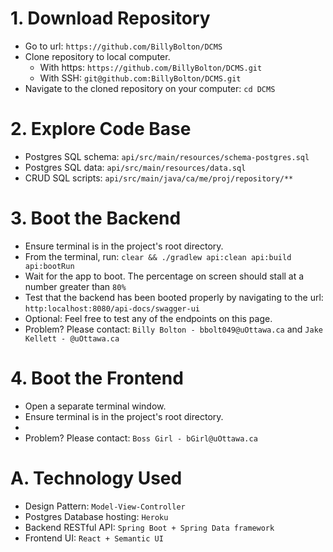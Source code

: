 
# 1. Download Repository

- Go to url: `https://github.com/BillyBolton/DCMS`
- Clone repository to local computer.
  - With https: `https://github.com/BillyBolton/DCMS.git`
  - With SSH: `git@github.com:BillyBolton/DCMS.git`
- Navigate to the cloned repository on your computer: `cd DCMS`

# 2. Explore Code Base

- Postgres SQL schema: `api/src/main/resources/schema-postgres.sql`
- Postgres SQL data: `api/src/main/resources/data.sql`
- CRUD SQL scripts: `api/src/main/java/ca/me/proj/repository/**`

# 3. Boot the Backend

- Ensure terminal is in the project's root directory.
- From the terminal, run: `clear && ./gradlew api:clean api:build api:bootRun`
- Wait for the app to boot. The percentage on screen should stall at a number greater than `80%`
- Test that the backend has been booted properly by navigating to the url: `http:localhost:8080/api-docs/swagger-ui`
- Optional: Feel free to test any of the endpoints on this page.
- Problem? Please contact: `Billy Bolton - bbolt049@uOttawa.ca` and `Jake Kellett - @uOttawa.ca`

# 4. Boot the Frontend

- Open a separate terminal window.
- Ensure terminal is in the project's root directory.
-
- Problem? Please contact: `Boss Girl - bGirl@uOttawa.ca`

# A. Technology Used

- Design Pattern: `Model-View-Controller`
- Postgres Database hosting: `Heroku`
- Backend RESTful API: `Spring Boot + Spring Data framework`
- Frontend UI: `React + Semantic UI`
